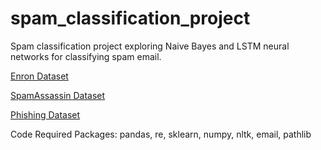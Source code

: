 # spam_classification_project
Spam classification project exploring Naive Bayes and LSTM neural networks for classifying spam email. 

[Enron Dataset](http://nlp.cs.aueb.gr/software_and_datasets/Enron-Spam/index.html)

[SpamAssassin Dataset](https://spamassassin.apache.org/old/publiccorpus/)

[Phishing Dataset](https://www.kaggle.com/datasets/subhajournal/phishingemails)

Code Required Packages:
pandas, re, sklearn, numpy, nltk, email, pathlib
